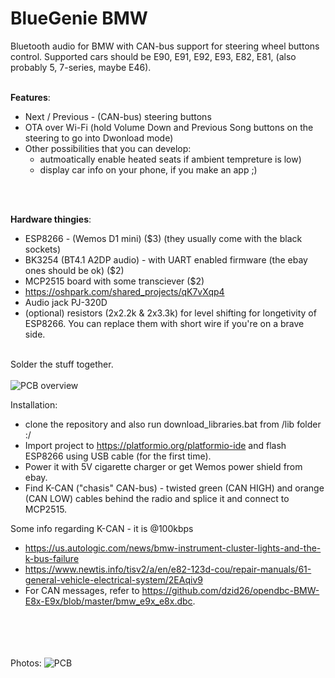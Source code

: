 # BlueGenie BMW <br>
Bluetooth audio for BMW with CAN-bus support for steering wheel buttons control. Supported cars should be E90, E91, E92, E93, E82, E81, (also probably 5, 7-series, maybe E46).   <br> <br>

**Features**: 
- Next / Previous - (CAN-bus) steering buttons 
- OTA over Wi-Fi (hold Volume Down and Previous Song buttons on the steering to go into Dwonload mode) <br>
- Other possibilities that you can develop:
  - autmoatically enable heated seats if ambient tempreture is low)
  - display car info on your phone, if you make an app ;)
 <br>
 <br>
 
**Hardware thingies**: 
- ESP8266 - (Wemos D1 mini) ($3) (they usually come with the black sockets)  
- BK3254 (BT4.1 A2DP audio) - with UART enabled firmware (the ebay ones should be ok) ($2) 
- MCP2515 board with some transciever ($2) 
- https://oshpark.com/shared_projects/qK7vXqp4 
- Audio jack PJ-320D
- (optional) resistors (2x2.2k & 2x3.3k) for level shifting for longetivity of ESP8266. You can replace them with short wire if you're on a brave side.
<br> <br>

Solder the stuff together.
 <br> <br>
![PCB overview](https://github.com/dzid26/BlueGenieBMW/blob/master/Hardware/PCB%20overview.png)
 
Installation: <br>
- clone the repository and also run download_libraries.bat from /lib folder  :/
- Import project to https://platformio.org/platformio-ide and flash ESP8266 using USB cable (for the first time).
- Power it with 5V cigarette charger or get Wemos power shield from ebay.
- Find K-CAN ("chasis" CAN-bus) - twisted green (CAN HIGH) and orange (CAN LOW) cables behind the radio and splice it and connect to MCP2515.  <br>
 


Some info regarding K-CAN - it is @100kbps  <br>
- https://us.autologic.com/news/bmw-instrument-cluster-lights-and-the-k-bus-failure  <br>
- https://www.newtis.info/tisv2/a/en/e82-123d-cou/repair-manuals/61-general-vehicle-electrical-system/2EAqiv9
- For CAN messages, refer to https://github.com/dzid26/opendbc-BMW-E8x-E9x/blob/master/bmw_e9x_e8x.dbc.

<br> <br><br> <br>
Photos:
![PCB](https://github.com/dzid26/BlueGenieBMW/blob/master/Hardware/Ready%20to%20solder.jpg)
